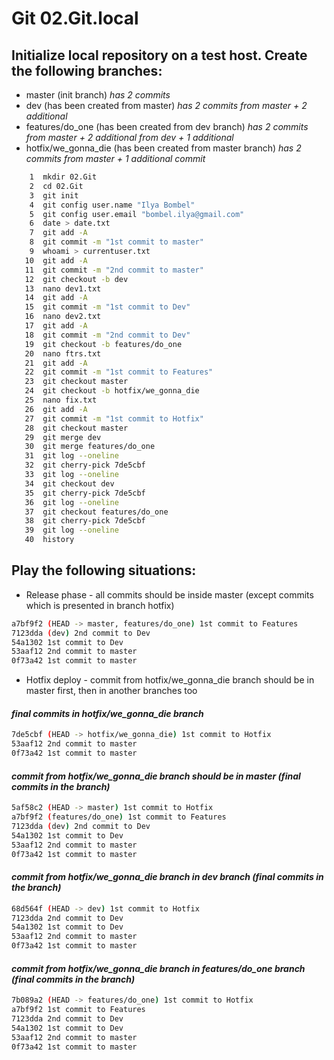 # Git 02.Git.local

## Initialize local repository on a test host. Create the following branches:
* master (init branch) *has 2 commits*
* dev (has been created from master) *has 2 commits from master + 2 additional*
* features/do_one (has been created from dev branch) *has 2 commits from master + 2 additional from dev + 1 additional*
* hotfix/we_gonna_die (has been created from master branch) *has 2 commits from master + 1 additional commit*

```bash
    1  mkdir 02.Git
    2  cd 02.Git
    3  git init
    4  git config user.name "Ilya Bombel"
    5  git config user.email "bombel.ilya@gmail.com"
    6  date > date.txt
    7  git add -A
    8  git commit -m "1st commit to master"
    9  whoami > currentuser.txt
   10  git add -A
   11  git commit -m "2nd commit to master"
   12  git checkout -b dev
   13  nano dev1.txt
   14  git add -A
   15  git commit -m "1st commit to Dev"
   16  nano dev2.txt
   17  git add -A
   18  git commit -m "2nd commit to Dev"
   19  git checkout -b features/do_one
   20  nano ftrs.txt
   21  git add -A
   22  git commit -m "1st commit to Features"
   23  git checkout master
   24  git checkout -b hotfix/we_gonna_die
   25  nano fix.txt
   26  git add -A
   27  git commit -m "1st commit to Hotfix"
   28  git checkout master
   29  git merge dev
   30  git merge features/do_one
   31  git log --oneline
   32  git cherry-pick 7de5cbf
   33  git log --oneline
   34  git checkout dev
   35  git cherry-pick 7de5cbf
   36  git log --oneline
   37  git checkout features/do_one
   38  git cherry-pick 7de5cbf
   39  git log --oneline
   40  history
```

## Play the following situations:
* Release phase - all commits should be inside master (except commits which is presented in branch hotfix)
```bash
a7bf9f2 (HEAD -> master, features/do_one) 1st commit to Features
7123dda (dev) 2nd commit to Dev
54a1302 1st commit to Dev
53aaf12 2nd commit to master
0f73a42 1st commit to master
```
* Hotfix deploy - commit from hotfix/we_gonna_die branch should be in master first, then in another branches too
#### *final commits in hotfix/we_gonna_die branch*
```bash
7de5cbf (HEAD -> hotfix/we_gonna_die) 1st commit to Hotfix
53aaf12 2nd commit to master
0f73a42 1st commit to master
```
#### *commit from hotfix/we_gonna_die branch should be in master (final commits in the branch)*
```bash
5af58c2 (HEAD -> master) 1st commit to Hotfix
a7bf9f2 (features/do_one) 1st commit to Features
7123dda (dev) 2nd commit to Dev
54a1302 1st commit to Dev
53aaf12 2nd commit to master
0f73a42 1st commit to master
```
#### *commit from hotfix/we_gonna_die branch in dev branch (final commits in the branch)*
```bash
68d564f (HEAD -> dev) 1st commit to Hotfix
7123dda 2nd commit to Dev
54a1302 1st commit to Dev
53aaf12 2nd commit to master
0f73a42 1st commit to master
```
#### *commit from hotfix/we_gonna_die branch in features/do_one branch (final commits in the branch)*
```bash
7b089a2 (HEAD -> features/do_one) 1st commit to Hotfix
a7bf9f2 1st commit to Features
7123dda 2nd commit to Dev
54a1302 1st commit to Dev
53aaf12 2nd commit to master
0f73a42 1st commit to master
```
